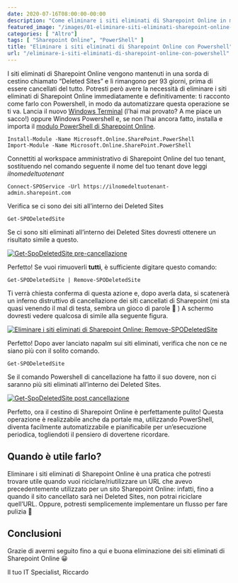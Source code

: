 ```yaml
---
date: 2020-07-16T08:00:00-00:00
description: "Come eliminare i siti eliminati di Sharepoint Online in maniera definitiva utilizzando PowerShell. Pochi semplici passaggi per fare pulizia."
featured_image: "/images/01-eliminare-siti-eliminati-sharepoint-online-get-spodeletedsites.png"
categories: [ "Altro"]
tags: [ "Sharepoint Online", "PowerShell" ]
title: "Eliminare i siti eliminati di Sharepoint Online con Powershell"
url: "/eliminare-i-siti-eliminati-di-sharepoint-online-con-powershell"
---
```

I siti eliminati di Sharepoint Online vengono mantenuti in una sorda di cestino chiamato “Deleted Sites” e lì rimangono per 93 giorni, prima di essere cancellati del tutto. Potresti però avere la necessità di eliminare i siti eliminati di Sharepoint Online immediatamente e definitivamente: ti racconto come farlo con Powershell, in modo da automatizzare questa operazione se ti va. Lancia il nuovo [Windows Terminal](https://www.microsoft.com/it-it/p/windows-terminal/9n0dx20hk701) (l’hai mai provato? A me piace un sacco!) oppure Windows Powershell e, se non l’hai ancora fatto, installa e importa il [modulo PowerShell di Sharepoint Online](https://docs.microsoft.com/it-it/powershell/sharepoint/sharepoint-online/connect-sharepoint-online?view=sharepoint-ps).

    Install-Module -Name Microsoft.Online.SharePoint.PowerShell
    Import-Module -Name Microsoft.Online.SharePoint.PowerShell

Connettiti al workspace amministrativo di Sharepoint Online del tuo tenant, sostituendo nel comando seguente il nome del tuo tenant dove leggi *ilnomedeltuotenant*

    Connect-SPOService -Url https://ilnomedeltuotenant-admin.sharepoint.com

Verifica se ci sono dei siti all’interno dei Deleted Sites

    Get-SPODeletedSite

Se ci sono siti eliminati all’interno dei Deleted Sites dovresti ottenere un risultato simile a questo.

[![Get-SpoDeletedSite pre-cancellazione](/images/01-eliminare-siti-eliminati-sharepoint-online-get-spodeletedsites.png)](/images/01-eliminare-siti-eliminati-sharepoint-online-get-spodeletedsites.png)

Perfetto! Se vuoi rimuoverli **tutti**, è sufficiente digitare questo comando:

    Get-SPODeletedSite | Remove-SPODeletedSite

Ti verrà chiesta conferma di questa azione e, dopo averla data, si scatenerà un inferno distruttivo di cancellazione dei siti cancellati di Sharepoint (mi sta quasi venendo il mal di testa, sembra un gioco di parole 🙂 ) A schermo dovresti vedere qualcosa di simile alla seguente figura.

[![Eliminare i siti eliminati di Sharepoint Online: Remove-SPODeletedSite](/images/02-eliminare-siti-eliminati-sharepoint-online-Remove-SPODeletedSite.png)](/images/02-eliminare-siti-eliminati-sharepoint-online-Remove-SPODeletedSite.png)

Perfetto! Dopo aver lanciato napalm sui siti eliminati, verifica che non ce ne siano più con il solito comando.

    Get-SPODeletedSite

Se il comando Powershell di cancellazione ha fatto il suo dovere, non ci saranno più siti eliminati all’interno dei Deleted Sites.

[![Get-SpoDeletedSite post cancellazione](/images/03-eliminare-siti-eliminati-sharepoint-online-get-spodeletedsite-2.png)](/images/03-eliminare-siti-eliminati-sharepoint-online-get-spodeletedsite-2.png)

Perfetto, ora il cestino di Sharepoint Online è perfettamente pulito! Questa operazione è realizzabile anche da portale ma, utilizzando PowerShell, diventa facilmente automatizzabile e pianificabile per un’esecuzione periodica, togliendoti il pensiero di dovertene ricordare.

## Quando è utile farlo?
Eliminare i siti eliminati di Sharepoint Online è una pratica che potresti trovare utile quando vuoi riciclare/riutilizzare un URL che avevo precedentemente utilizzato per un sito Sharepoint Online: infatti, fino a quando il sito cancellato sarà nei Deleted Sites, non potrai riciclare quell’URL. Oppure, potresti semplicemente implementare un flusso per fare pulizia 🙂

## Conclusioni
Grazie di avermi seguito fino a qui e buona eliminazione dei siti eliminati di Sharepoint Online 😀

Il tuo IT Specialist, Riccardo
